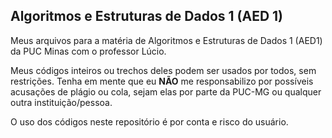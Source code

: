 ## Algoritmos e Estruturas de Dados 1 (AED 1)

Meus arquivos para a matéria de Algoritmos e Estruturas de Dados 1 (AED1) da PUC Minas com o professor Lúcio.

Meus códigos inteiros ou trechos deles podem ser usados por todos, sem restrições. Tenha em mente que eu **NÃO** me responsabilizo por possíveis acusações de plágio ou cola, sejam elas por parte da PUC-MG ou qualquer outra instituição/pessoa.

O uso dos códigos neste repositório é por conta e risco do usuário.
